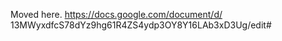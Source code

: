 Moved here.
https://docs.google.com/document/d/
13MWyxdfcS78dYz9hg61R4ZS4ydp3OY8Y16LAb3xD3Ug/edit#

